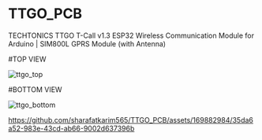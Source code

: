 # TTGO_PCB
TECHTONICS TTGO T-Call v1.3 ESP32 Wireless Communication Module for Arduino | SIM800L GPRS Module (with Antenna)

#TOP VIEW

![ttgo_top](https://github.com/sharafatkarim565/TTGO_PCB/assets/169882984/9019e8cd-8a6f-47e9-b79e-2dbf8ccbe733)





#BOTTOM VIEW

![ttgo_bottom](https://github.com/sharafatkarim565/TTGO_PCB/assets/169882984/8943226d-8de1-4044-9575-8fb08edfae0a)








https://github.com/sharafatkarim565/TTGO_PCB/assets/169882984/35da6a52-983e-43cd-ab66-9002d637396b








